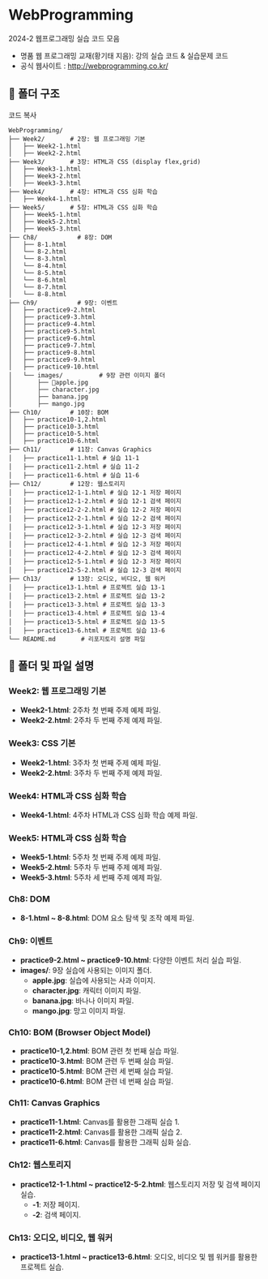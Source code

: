 # WebProgramming
2024-2 웹프로그래밍 실습 코드 모음 
- 명품 웹 프로그래밍 교재(황기태 지음): 강의 실습 코드 & 실습문제 코드
- 공식 웹사이트 : http://webprogramming.co.kr/


## 📁 폴더 구조
코드 복사
```plaintext
WebProgramming/
├── Week2/       # 2장: 웹 프로그래밍 기본
│   ├── Week2-1.html
│   ├── Week2-2.html
├── Week3/       # 3장: HTML과 CSS (display flex,grid)
│   ├── Week3-1.html
│   ├── Week3-2.html
│   ├── Week3-3.html
├── Week4/       # 4장: HTML과 CSS 심화 학습
│   ├── Week4-1.html
├── Week5/       # 5장: HTML과 CSS 심화 학습
│   ├── Week5-1.html
│   ├── Week5-2.html
│   ├── Week5-3.html
├── Ch8/           # 8장: DOM
│   ├── 8-1.html
│   └── 8-2.html
│   └── 8-3.html
│   └── 8-4.html
│   └── 8-5.html
│   └── 8-6.html
│   └── 8-7.html
│   └── 8-8.html
├── Ch9/           # 9장: 이벤트
│   ├── practice9-2.html
│   ├── practice9-3.html
│   ├── practice9-4.html
│   ├── practice9-5.html
│   ├── practice9-6.html
│   ├── practice9-7.html
│   ├── practice9-8.html
│   ├── practice9-9.html
│   ├── practice9-10.html
│   └── images/          # 9장 관련 이미지 폴더
│       ├── apple.jpg
│       ├── character.jpg
│       ├── banana.jpg
│       ├── mango.jpg
├── Ch10/        # 10장: BOM
│   ├── practice10-1,2.html 
│   ├── practice10-3.html 
│   ├── practice10-5.html 
│   ├── practice10-6.html 
├── Ch11/        # 11장: Canvas Graphics
│   ├── practice11-1.html # 실습 11-1
│   ├── practice11-2.html # 실습 11-2
│   ├── practice11-6.html # 실습 11-6
├── Ch12/        # 12장: 웹스토리지
│   ├── practice12-1-1.html # 실습 12-1 저장 페이지
│   ├── practice12-1-2.html # 실습 12-1 검색 페이지
│   ├── practice12-2-2.html # 실습 12-2 저장 페이지
│   ├── practice12-2-1.html # 실습 12-2 검색 페이지
│   ├── practice12-3-1.html # 실습 12-3 저장 페이지
│   ├── practice12-3-2.html # 실습 12-3 검색 페이지
│   ├── practice12-4-1.html # 실습 12-3 저장 페이지
│   ├── practice12-4-2.html # 실습 12-3 검색 페이지
│   ├── practice12-5-1.html # 실습 12-3 저장 페이지
│   ├── practice12-5-2.html # 실습 12-3 검색 페이지
├── Ch13/        # 13장: 오디오, 비디오, 웹 워커
│   ├── practice13-1.html # 프로젝트 실습 13-1
│   ├── practice13-2.html # 프로젝트 실습 13-2
│   ├── practice13-3.html # 프로젝트 실습 13-3
│   ├── practice13-4.html # 프로젝트 실습 13-4
│   ├── practice13-5.html # 프로젝트 실습 13-5
│   ├── practice13-6.html # 프로젝트 실습 13-6
└── README.md       # 리포지토리 설명 파일
```

## 📄 폴더 및 파일 설명
### Week2: 웹 프로그래밍 기본
- **Week2-1.html**: 2주차 첫 번째 주제 예제 파일.
- **Week2-2.html**: 2주차 두 번째 주제 예제 파일.

### Week3: CSS 기본
- **Week2-1.html**: 3주차 첫 번째 주제 예제 파일.
- **Week2-2.html**: 3주차 두 번째 주제 예제 파일.

### Week4: HTML과 CSS 심화 학습
- **Week4-1.html**: 4주차 HTML과 CSS 심화 학습 예제 파일.

### Week5: HTML과 CSS 심화 학습
- **Week5-1.html**: 5주차 첫 번째 주제 예제 파일.
- **Week5-2.html**: 5주차 두 번째 주제 예제 파일.
- **Week5-3.html**: 5주차 세 번째 주제 예제 파일.

### Ch8: DOM
- **8-1.html ~ 8-8.html**: DOM 요소 탐색 및 조작 예제 파일.

### Ch9: 이벤트
- **practice9-2.html ~ practice9-10.html**: 다양한 이벤트 처리 실습 파일.
- **images/**: 9장 실습에 사용되는 이미지 폴더.
  - **apple.jpg**: 실습에 사용되는 사과 이미지.
  - **character.jpg**: 캐릭터 이미지 파일.
  - **banana.jpg**: 바나나 이미지 파일.
  - **mango.jpg**: 망고 이미지 파일.

### Ch10: BOM (Browser Object Model)
- **practice10-1,2.html**: BOM 관련 첫 번째 실습 파일.
- **practice10-3.html**: BOM 관련 두 번째 실습 파일.
- **practice10-5.html**: BOM 관련 세 번째 실습 파일.
- **practice10-6.html**: BOM 관련 네 번째 실습 파일.

### Ch11: Canvas Graphics
- **practice11-1.html**: Canvas를 활용한 그래픽 실습 1.
- **practice11-2.html**: Canvas를 활용한 그래픽 실습 2.
- **practice11-6.html**: Canvas를 활용한 그래픽 심화 실습.

### Ch12: 웹스토리지
- **practice12-1-1.html ~ practice12-5-2.html**: 웹스토리지 저장 및 검색 페이지 실습.
  - **-1**: 저장 페이지.
  - **-2**: 검색 페이지.

### Ch13: 오디오, 비디오, 웹 워커
- **practice13-1.html ~ practice13-6.html**: 오디오, 비디오 및 웹 워커를 활용한 프로젝트 실습.
